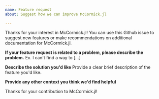 ```yaml
---
name: Feature request
about: Suggest how we can improve McCormick.jl

---
```


Thanks for your interest in McCormick.jl! You can use this Github issue to suggest new
features or make recommendations on additional documentation for McCormick.jl.

**If your feature request is related to a problem, please describe the problem.**
Ex. I can't find a way to [...]

**Describe the solution you'd like**
Provide a clear brief description of the feature you'd like.

**Provide any other context you think we'd find helpful**

Thanks for your contribution to McCormick.jl!
